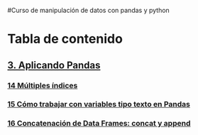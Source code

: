 #Curso de manipulación de datos con pandas y python


# Tabla de contenido

## [3. Aplicando Pandas](apuntes/3%20Aplicando%20pandas.md)

### [14 Múltiples índices](apuntes/3%20Aplicando%20pandas.md#14-mltiples-ndices)

### [15 Cómo trabajar con variables tipo texto en Pandas](apuntes/3%20Aplicando%20pandas.md#15-cmo-trabajar-con-variables-tipo-texto-en-pandas)

### [16 Concatenación de Data Frames: concat y append](apuntes/3%20Aplicando%20pandas.md#16-concatenacin-de-data-frames-concat-y-append)